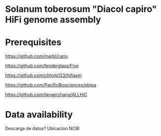 Solanum toberosum "Diacol capiro" HiFi genome assembly
=



Prerequisites
=

https://github.com/marbl/canu

https://github.com/fenderglass/Flye

https://github.com/chhylp123/hifiasm

https://github.com/PacificBiosciences/pbipa

https://github.com/tangerzhang/ALLHiC


Data availability
=
Descarga de datos? 
Ubicacion NCBI







